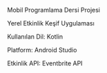 Mobil Programlama Dersi Projesi 

Yerel Etkinlik Keşif Uygulaması

Kullanılan Dil: Kotlin

Platform: Android Studio

Etkinlik API: Eventbrite API
